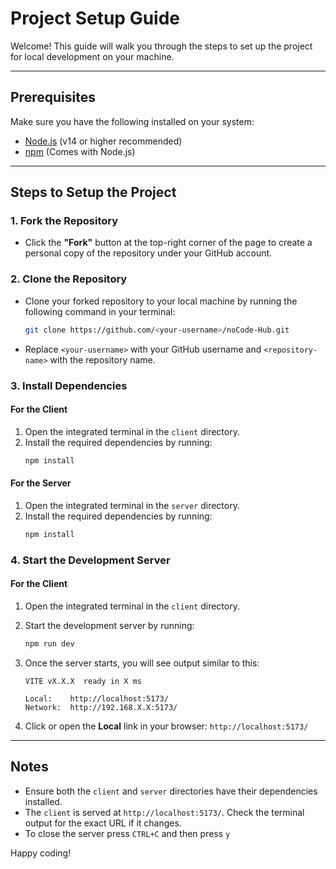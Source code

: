 # Project Setup Guide

Welcome! This guide will walk you through the steps to set up the project for local development on your machine.

---

## Prerequisites

Make sure you have the following installed on your system:

- [Node.js](https://nodejs.org/) (v14 or higher recommended)
- [npm](https://www.npmjs.com/) (Comes with Node.js)

---

## Steps to Setup the Project

### 1. Fork the Repository

- Click the **"Fork"** button at the top-right corner of the page to create a personal copy of the repository under your GitHub account.

### 2. Clone the Repository

- Clone your forked repository to your local machine by running the following command in your terminal:
  ```bash
  git clone https://github.com/<your-username>/noCode-Hub.git
  ```
- Replace `<your-username>` with your GitHub username and `<repository-name>` with the repository name.

### 3. Install Dependencies

#### For the Client

1. Open the integrated terminal in the `client` directory.
2. Install the required dependencies by running:
   ```bash
   npm install
   ```

#### For the Server

1. Open the integrated terminal in the `server` directory.
2. Install the required dependencies by running:
   ```bash
   npm install
   ```

### 4. Start the Development Server

#### For the Client

1. Open the integrated terminal in the `client` directory.
2. Start the development server by running:
   ```bash
   npm run dev
   ```
3. Once the server starts, you will see output similar to this:

   ```
   VITE vX.X.X  ready in X ms

   Local:    http://localhost:5173/
   Network:  http://192.168.X.X:5173/
   ```

4. Click or open the **Local** link in your browser: `http://localhost:5173/`

---

## Notes

- Ensure both the `client` and `server` directories have their dependencies installed.
- The `client` is served at `http://localhost:5173/`. Check the terminal output for the exact URL if it changes.
- To close the server press `CTRL+C` and then press `y`

Happy coding!
